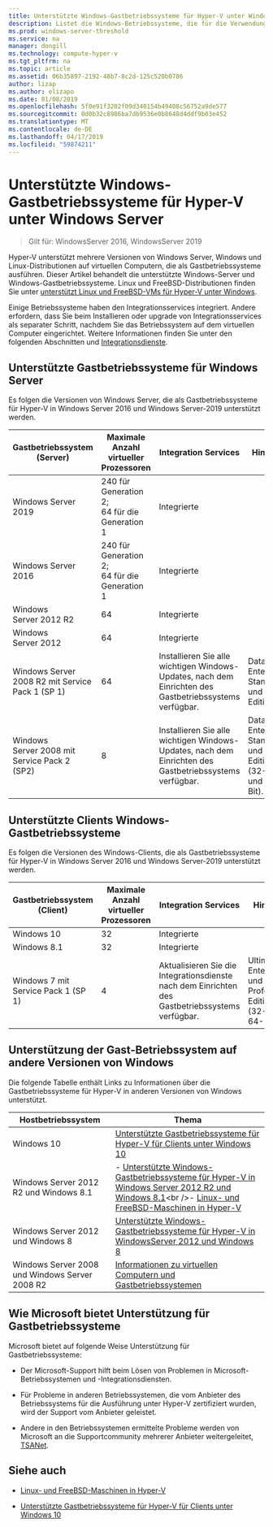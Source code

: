 ```yaml
---
title: Unterstützte Windows-Gastbetriebssysteme für Hyper-V unter Windows Server
description: Listet die Windows-Betriebssysteme, die für die Verwendung als Gast auf einem virtuellen Computer unterstützt. Außerdem finden Sie Links auf ähnliche Artikel für frühere Versionen von Hyper-V.
ms.prod: windows-server-threshold
ms.service: na
manager: dongill
ms.technology: compute-hyper-v
ms.tgt_pltfrm: na
ms.topic: article
ms.assetid: 06b35897-2192-48b7-8c2d-125c520b0786
author: lizap
ms.author: elizapo
ms.date: 01/08/2019
ms.openlocfilehash: 5f0e91f3202f09d340154b49408c56752a9de577
ms.sourcegitcommit: 0d0b32c8986ba7db9536e0b8648d4ddf9b03e452
ms.translationtype: MT
ms.contentlocale: de-DE
ms.lasthandoff: 04/17/2019
ms.locfileid: "59874211"
---
```

# <a name="supported-windows-guest-operating-systems-for-hyper-v-on-windows-server"></a>Unterstützte Windows-Gastbetriebssysteme für Hyper-V unter Windows Server

>Gilt für: WindowsServer 2016, WindowsServer 2019

Hyper-V unterstützt mehrere Versionen von Windows Server, Windows und Linux-Distributionen auf virtuellen Computern, die als Gastbetriebssysteme ausführen. Dieser Artikel behandelt die unterstützte Windows-Server und Windows-Gastbetriebssysteme. Linux und FreeBSD-Distributionen finden Sie unter [unterstützt Linux und FreeBSD-VMs für Hyper-V unter Windows](Supported-Linux-and-FreeBSD-virtual-machines-for-Hyper-V-on-Windows.md).  
    
Einige Betriebssysteme haben den Integrationsservices integriert. Andere erfordern, dass Sie beim Installieren oder upgrade von Integrationsservices als separater Schritt, nachdem Sie das Betriebssystem auf dem virtuellen Computer eingerichtet. Weitere Informationen finden Sie unter den folgenden Abschnitten und [Integrationsdienste](https://docs.microsoft.com/virtualization/hyper-v-on-windows/reference/integration-services).  
  
## <a name="supported-windows-server-guest-operating-systems"></a>Unterstützte Gastbetriebssysteme für Windows Server  

Es folgen die Versionen von Windows Server, die als Gastbetriebssysteme für Hyper-V in Windows Server 2016 und Windows Server-2019 unterstützt werden. 
  
|Gastbetriebssystem (Server)|Maximale Anzahl virtueller Prozessoren|Integration Services|Hinweise|  
|-------------------------------------|----------------------------------------|------------------------|---------|  
|Windows Server 2019 |240 für Generation 2;<br>64 für die Generation 1|Integrierte|| 
|Windows Server 2016 |240 für Generation 2;<br>64 für die Generation 1|Integrierte|| 
|Windows Server 2012 R2 |64|Integrierte||  
|Windows Server 2012 |64|Integrierte||  
|Windows Server 2008 R2 mit Service Pack 1 (SP 1)|64|Installieren Sie alle wichtigen Windows-Updates, nach dem Einrichten des Gastbetriebssystems verfügbar.|Datacenter, Enterprise, Standard und Web Edition.|
|Windows Server 2008 mit Service Pack 2 (SP2)|8|Installieren Sie alle wichtigen Windows-Updates, nach dem Einrichten des Gastbetriebssystems verfügbar.|Datacenter, Enterprise, Standard und Web Edition (32-Bit und 64-Bit).|  
  
## <a name="supported-windows-client-guest-operating-systems"></a>Unterstützte Clients Windows-Gastbetriebssysteme  

Es folgen die Versionen des Windows-Clients, die als Gastbetriebssysteme für Hyper-V in Windows Server 2016 und Windows Server-2019 unterstützt werden.
  
|Gastbetriebssystem (Client)|Maximale Anzahl virtueller Prozessoren|Integration Services|Hinweise|  
|-------------------------------------|----------------------------------------|------------------------|---------|  
|Windows 10|32|Integrierte||  
|Windows 8.1|32|Integrierte||  
|Windows 7 mit Service Pack 1 (SP 1)|4|Aktualisieren Sie die Integrationsdienste nach dem Einrichten des Gastbetriebssystems verfügbar.|Ultimate, Enterprise und Professional Edition (32-Bit und 64-Bit).|  
  
## <a name="guest-operating-system-support-on-other-versions-of-windows"></a>Unterstützung der Gast-Betriebssystem auf andere Versionen von Windows  

Die folgende Tabelle enthält Links zu Informationen über die Gastbetriebssysteme für Hyper-V in anderen Versionen von Windows unterstützt.  
  
|Hostbetriebssystem|Thema|  
|-------------------------|---------|  
|Windows 10|[Unterstützte Gastbetriebssysteme für Hyper-V für Clients unter Windows 10](https://docs.microsoft.com/virtualization/hyper-v-on-windows/about/supported-guest-os)|  
|Windows Server 2012 R2 und Windows 8.1|-   [Unterstützte Windows-Gastbetriebssysteme für Hyper-V in Windows Server 2012 R2 und Windows 8.1](https://docs.microsoft.com/previous-versions/windows/it-pro/windows-server-2012-R2-and-2012/dn792027(v=ws.11))<br />-   [Linux- und FreeBSD-Maschinen in Hyper-V](Supported-Linux-and-FreeBSD-virtual-machines-for-Hyper-V-on-Windows.md)|  
|Windows Server 2012 und Windows 8|[Unterstützte Windows-Gastbetriebssysteme für Hyper-V in WindowsServer 2012 und Windows 8](https://docs.microsoft.com/previous-versions/windows/it-pro/windows-server-2012-R2-and-2012/dn792028(v=ws.11))|  
|Windows Server 2008 und Windows Server 2008 R2|[Informationen zu virtuellen Computern und Gastbetriebssystemen](https://docs.microsoft.com/previous-versions/windows/it-pro/windows-server-2008-R2-and-2008/cc794868(v=ws.10))|  
  
## <a name="how-microsoft-provides-support-for-guest-operating-systems"></a>Wie Microsoft bietet Unterstützung für Gastbetriebssysteme  

Microsoft bietet auf folgende Weise Unterstützung für Gastbetriebssysteme:  
  
-   Der Microsoft-Support hilft beim Lösen von Problemen in Microsoft-Betriebssystemen und -Integrationsdiensten.  
  
-   Für Probleme in anderen Betriebssystemen, die vom Anbieter des Betriebssystems für die Ausführung unter Hyper-V zertifiziert wurden, wird der Support vom Anbieter geleistet.  
  
-   Andere in den Betriebssystemen ermittelte Probleme werden von Microsoft an die Supportcommunity mehrerer Anbieter weitergeleitet, [TSANet](https://www.tsanet.org/).  
  
## <a name="see-also"></a>Siehe auch  
  
-   [Linux- und FreeBSD-Maschinen in Hyper-V](Supported-Linux-and-FreeBSD-virtual-machines-for-Hyper-V-on-Windows.md)  
  
-   [Unterstützte Gastbetriebssysteme für Hyper-V für Clients unter Windows 10](https://docs.microsoft.com/virtualization/hyper-v-on-windows/about/supported-guest-os)  
  



